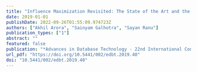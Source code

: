 ```yaml
---
title: "Influence Maximization Revisited: The State of the Art and the Gaps that Remain"
date: 2019-01-01
publishDate: 2022-09-26T01:55:09.974723Z
authors: ["Akhil Arora", "Sainyam Galhotra", "Sayan Ranu"]
publication_types: ["1"]
abstract: ""
featured: false
publication: "*Advances in Database Technology - 22nd International Conference on Extending Database Technology, EDBT 2019, Lisbon, Portugal, March 26-29, 2019*"
url_pdf: "https://doi.org/10.5441/002/edbt.2019.40"
doi: "10.5441/002/edbt.2019.40"
---
```


